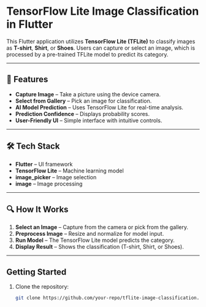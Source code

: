 # TensorFlow Lite Image Classification in Flutter

This Flutter application utilizes **TensorFlow Lite (TFLite)** to classify images as **T-shirt**, **Shirt**, or **Shoes**. Users can capture or select an image, which is processed by a pre-trained TFLite model to predict its category.

---

## 🚀 Features
- **Capture Image** – Take a picture using the device camera.
- **Select from Gallery** – Pick an image for classification.
- **AI Model Prediction** – Uses TensorFlow Lite for real-time analysis.
- **Prediction Confidence** – Displays probability scores.
- **User-Friendly UI** – Simple interface with intuitive controls.

---

## 🛠 Tech Stack
- **Flutter** – UI framework
- **TensorFlow Lite** – Machine learning model
- **image_picker** – Image selection
- **image** – Image processing

---

## 🔍 How It Works
1. **Select an Image** – Capture from the camera or pick from the gallery.
2. **Preprocess Image** – Resize and normalize for model input.
3. **Run Model** – The TensorFlow Lite model predicts the category.
4. **Display Result** – Shows the classification (T-shirt, Shirt, or Shoes).

---

## Getting Started
1. Clone the repository:
   ```bash
   git clone https://github.com/your-repo/tflite-image-classification.git
